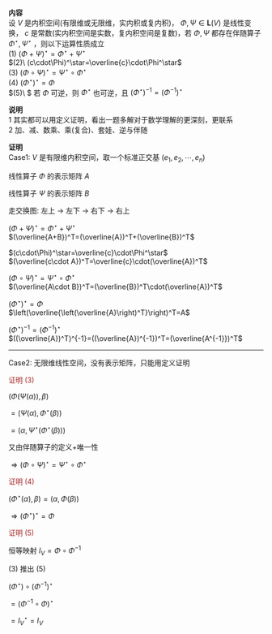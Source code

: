 **内容**    
设 $V$ 是内积空间(有限维或无限维，实内积或复内积)， $\Phi,\Psi\in\mathbf{L}(V)$ 是线性变换， $c$ 是常数(实内积空间是实数，复内积空间是复数)，若 $\Phi,\Psi$ 都存在伴随算子 $\Phi^\star,\Psi^\star$ ，则以下运算性质成立    
 $(1)\ (\Phi+\Psi)^\star=\Phi^\star+\Psi^\star$     
 $(2)\ (c\cdot\Phi)^\star=\overline{c}\cdot\Phi^\star$     
 $(3)\ (\Phi\circ\Psi)^\star=\Psi^\star\circ\Phi^\star$     
 $(4)\ (\Phi^\star)^\star=\Phi$     
 $(5)\ $ 若 $\Phi$ 可逆，则 $\Phi^\star$ 也可逆，且 $(\Phi^\star)^{-1}=(\Phi^{-1})^\star$     
    
**说明**    
1 其实都可以用定义证明，看出一题多解对于数学理解的更深刻，更联系    
2 加、减、数乘、乘(复合)、套娃、逆与伴随    
    
**证明**    
Case1:  $V$ 是有限维内积空间，取一个标准正交基 $(e_1,e_2,\cdots,e_n)$     
    
线性算子 $\Phi$ 的表示矩阵 $A$     
    
线性算子 $\Psi$ 的表示矩阵 $B$     
    
走交换图: 左上 $\to$ 左下 $\to$ 右下 $\to$ 右上    
    
 $(\Phi+\Psi)^\star=\Phi^\star+\Psi^\star$     
 $(\overline{A+B})^T=(\overline{A})^T+(\overline{B})^T$     
    
 $(c\cdot\Phi)^\star=\overline{c}\cdot\Phi^\star$     
 $(\overline{c\cdot A})^T=\overline{c}\cdot(\overline{A})^T$     
    
 $(\Phi\circ\Psi)^\star=\Psi^\star\circ\Phi^\star$     
 $(\overline{A\cdot B})^T=(\overline{B})^T\cdot(\overline{A})^T$     
    
 $(\Phi^\star)^\star=\Phi$     
 $\left(\overline{\left(\overline{A}\right)^T}\right)^T=A$     
    
 $(\Phi^\star)^{-1}=(\Phi^{-1})^\star$     
 $((\overline{A})^T)^{-1}=((\overline{A})^{-1})^T=(\overline{A^{-1}})^T$     
    
---    
    
Case2: 无限维线性空间，没有表示矩阵，只能用定义证明    
    
<font color=brown>证明 $(3)$ </font>    
    
 $(\Phi(\Psi(\alpha)),\beta)$     
    
 $=(\Psi(\alpha),\Phi^\star(\beta))$     
    
 $=(\alpha,\Psi^\star(\Phi^\star(\beta)))$     
    
又由伴随算子的定义+唯一性    
    
 $\Rightarrow(\Phi\circ\Psi)^\star=\Psi^\star\circ\Phi^\star$     
    
<font color=brown>证明 $(4)$ </font>    
    
 $(\Phi^\star(\alpha),\beta)=(\alpha,\Phi(\beta))$     
    
 $\Rightarrow(\Phi^\star)^\star=\Phi$     
    
<font color=brown>证明 $(5)$ </font>    
    
恒等映射 $I_V=\Phi\circ\Phi^{-1}$     
    
 $(3)$ 推出 $(5)$     
    
 $(\Phi^\star)\circ(\Phi^{-1})^\star$     
    
 $=(\Phi^{-1}\circ\Phi)^\star$     
    
 $=I_V^\star=I_V$     
